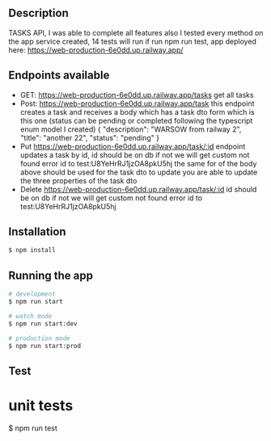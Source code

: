 ## Description

TASKS API, I was able to complete all features also I tested every method on the app service created, 14 tests will run if run npm run test, app deployed here: https://web-production-6e0dd.up.railway.app/

## Endpoints available

- GET: https://web-production-6e0dd.up.railway.app/tasks get all tasks
- Post: https://web-production-6e0dd.up.railway.app/task this endpoint creates a task and receives a body which has a task dto form which is this one (status can be pending or completed following the typescript enum model I created) {
  "description": "WARSOW from railway 2",
  "title": "another 22",
  "status": "pending"
  }
- Put https://web-production-6e0dd.up.railway.app/task/:id endpoint updates a task by id, id should be on db if not we will get custom not found error id to test:U8YeHrRJ1jzOA8pkU5hj the same for of the body above should be used for the task dto to update you are able to update the three properties of the task dto
- Delete https://web-production-6e0dd.up.railway.app/task/:id id should be on db if not we will get custom not found error id to test:U8YeHrRJ1jzOA8pkU5hj

## Installation

```bash
$ npm install
```

## Running the app

```bash
# development
$ npm run start

# watch mode
$ npm run start:dev

# production mode
$ npm run start:prod
```

## Test

# unit tests

$ npm run test

